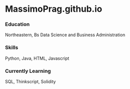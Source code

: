 # MassimoPrag.github.io
### Education
Northeastern, Bs Data Science and Business Administration

### Skills
Python, Java, HTML, Javascript

### Currently Learning
SQL, Thinkscript, Solidity
